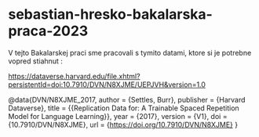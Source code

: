# sebastian-hresko-bakalarska-praca-2023
V tejto Bakalarskej praci sme pracovali s tymito datami, ktore si je potrebne vopred stiahnut :

https://dataverse.harvard.edu/file.xhtml?persistentId=doi:10.7910/DVN/N8XJME/UEPJVH&version=1.0

@data{DVN/N8XJME_2017,
author = {Settles, Burr},
publisher = {Harvard Dataverse},
title = {{Replication Data for: A Trainable Spaced Repetition Model for Language Learning}},
year = {2017},
version = {V1},
doi = {10.7910/DVN/N8XJME},
url = {https://doi.org/10.7910/DVN/N8XJME}
}
